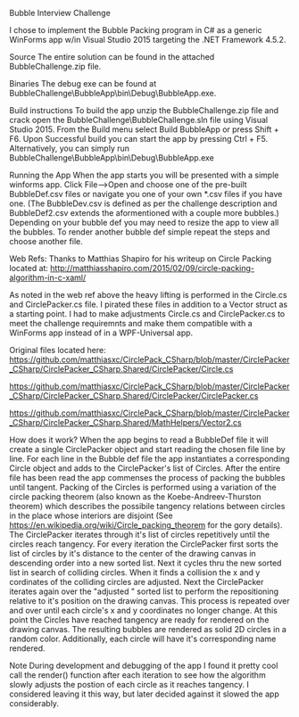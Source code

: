 Bubble Interview Challenge

I chose to implement the Bubble Packing program in C# as a generic WinForms app w/in Visual Studio 2015 targeting the .NET Framework 4.5.2.

Source
The entire solution can be found in the attached BubbleChallenge.zip file.

Binaries
The debug exe can be found at BubbleChallenge\BubbleApp\bin\Debug\BubbleApp.exe.

Build instructions
To build the app unzip the BubbleChallenge.zip file and crack open the BubbleChallenge\BubbleChallenge.sln file using Visual Studio 2015.  From the Build menu select Build BubbleApp or press Shift + F6.  Upon Successful build you can start the app by pressing Ctrl + F5.  Alternatively, you can simply run BubbleChallenge\BubbleApp\bin\Debug\BubbleApp.exe

Running the App
When the app starts you will be presented with a simple winforms app.  Click File-->Open and choose one of the pre-built BubbleDef.csv files or navigate you one of your own *.csv files if you have one.  (The BubbleDev.csv is defined as per the challenge description and BubbleDef2.csv extends the aformentioned with a couple more bubbles.)  Depending on your bubble def you may need to resize the app to view all the bubbles.  To render another bubble def simple repeat the steps and choose another file.

Web Refs:
Thanks to Matthias Shapiro for his writeup on Circle Packing located at:
http://matthiasshapiro.com/2015/02/09/circle-packing-algorithm-in-c-xaml/

As noted in the web ref above the heavy lifting is performed in the Circle.cs and CirclePacker.cs file. I pirated these files in addition to a Vector struct as a starting point.  I had to make adjustments Circle.cs and CirclePacker.cs to meet the challenge requiremnts and make them compatible with a WinForms app instead of in a WPF-Universal app.

Original files located here:
https://github.com/matthiasxc/CirclePack_CSharp/blob/master/CirclePacker_CSharp/CirclePacker_CSharp.Shared/CirclePacker/Circle.cs

https://github.com/matthiasxc/CirclePack_CSharp/blob/master/CirclePacker_CSharp/CirclePacker_CSharp.Shared/CirclePacker/CirclePacker.cs

https://github.com/matthiasxc/CirclePack_CSharp/blob/master/CirclePacker_CSharp/CirclePacker_CSharp.Shared/MathHelpers/Vector2.cs

How does it work?
When the app begins to read a BubbleDef file it will create a single CirclePacker object and start reading the chosen file line by line.  For each line in the Bubble def file the app instantiates a corresponding Circle object and adds to the CirclePacker's list of Circles.  After the entire file has been read the app commenses the process of packing the bubbles until tangent.  Packing of the Circles is performed using a variation of the circle packing theorem (also known as the Koebe-Andreev-Thurston theorem) which describes the possibile tangency relations between circles in the place whose interiors are disjoint (See https://en.wikipedia.org/wiki/Circle_packing_theorem for the gory details).  The CirclePacker iterates through it's list of circles repetitively until the circles reach tangency.   For every iteration the CirclePacker first sorts the list of circles by it's distance to the center of the drawing canvas in descending order into a new sorted list.  Next it cycles thru the new sorted list in search of colliding circles.  When it finds a collision the x and y cordinates of the colliding circles are adjusted.  Next the CirclePacker iterates again over the "adjusted " sorted list to perform the repositioning relative to it's position on the drawing canvas.   This process is repeated over and over until each circle's x and y coordinates no longer change.  At this point the Circles have reached tangency are ready for rendered on the drawing canvas.   The resulting bubbles are rendered as solid 2D circles in a random color.  Additionally, each circle will have it's corresponding name rendered.

Note
During development and debugging of the app I found it pretty cool call the render() function after each iteration to see how the algorithm slowly adjusts the postion of each circle as it reaches tangency.  I considered leaving it this way, but later decided against it slowed the app considerably. 





